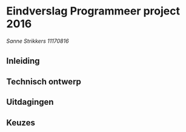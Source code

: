 # Eindverslag Programmeer project 2016
###### Sanne Strikkers 11170816

## Inleiding

## Technisch ontwerp

## Uitdagingen

## Keuzes


